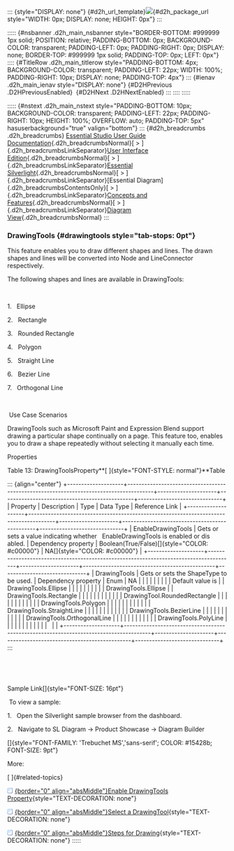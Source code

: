 ::: {style="DISPLAY: none"}
[](ms-xhelp:///?Id=d2h_url_template){#d2h_url_template}![](!package_url!){#d2h_package_url style="WIDTH: 0px; DISPLAY: none; HEIGHT: 0px"}
:::

::::: {#nsbanner .d2h_main_nsbanner style="BORDER-BOTTOM: #999999 1px solid; POSITION: relative; PADDING-BOTTOM: 0px; BACKGROUND-COLOR: transparent; PADDING-LEFT: 0px; PADDING-RIGHT: 0px; DISPLAY: none; BORDER-TOP: #999999 1px solid; PADDING-TOP: 0px; LEFT: 0px"}
:::: {#TitleRow .d2h_main_titlerow style="PADDING-BOTTOM: 4px; BACKGROUND-COLOR: transparent; PADDING-LEFT: 22px; WIDTH: 100%; PADDING-RIGHT: 10px; DISPLAY: none; PADDING-TOP: 4px"}
::: {#ienav .d2h_main_ienav style="DISPLAY: none"}
[](ms-xhelp:///?Id=15b08410-6d71-4410-a5b6-11f4557233da){#D2HPrevious .D2HPreviousEnabled}  [](ms-xhelp:///?Id=3c508088-5bd2-4e01-abfe-fa909a27cf8c){#D2HNext .D2HNextEnabled}
:::
::::
:::::

::::: {#nstext .d2h_main_nstext style="PADDING-BOTTOM: 10px; BACKGROUND-COLOR: transparent; PADDING-LEFT: 22px; PADDING-RIGHT: 10px; HEIGHT: 100%; OVERFLOW: auto; PADDING-TOP: 5px" hasuserbackground="true" valign="bottom"}
::: {#d2h_breadcrumbs .d2h_breadcrumbs}
[Essential Studio User Guide Documentation](ms-xhelp:///?Id=12457748-09e3-4d74-a240-8e049cedf030){.d2h_breadcrumbsNormal}[ \> ]{.d2h_breadcrumbsLinkSeparator}[User Interface Edition](ms-xhelp:///?Id=c29296b7-531c-413b-a0ec-488ca1f7f669){.d2h_breadcrumbsNormal}[ \> ]{.d2h_breadcrumbsLinkSeparator}[Essential Silverlight](ms-xhelp:///?Id=66221bd1-ba2e-43c2-94a7-618f50e01d24){.d2h_breadcrumbsNormal}[ \> ]{.d2h_breadcrumbsLinkSeparator}[Essential Diagram]{.d2h_breadcrumbsContentsOnly}[ \> ]{.d2h_breadcrumbsLinkSeparator}[Concepts and Features](ms-xhelp:///?Id=d592a058-dcc0-44a4-994e-e7901da8db52){.d2h_breadcrumbsNormal}[ \> ]{.d2h_breadcrumbsLinkSeparator}[Diagram View](ms-xhelp:///?Id=4568432e-bb61-4069-b712-775b3032bf95){.d2h_breadcrumbsNormal}
:::

### DrawingTools {#drawingtools style="tab-stops: 0pt"}

This feature enables you to draw different shapes and lines. The drawn shapes and lines will be converted into Node and LineConnector respectively.

The following shapes and lines are available in DrawingTools:

 

1.   Ellipse

2.   Rectangle

3.   Rounded Rectangle

4.   Polygon

5.   Straight Line

6.   Bezier Line

7.   Orthogonal Line

 

 Use Case Scenarios

DrawingTools such as Microsoft Paint and Expression Blend support drawing a particular shape continually on a page. This feature too, enables you to draw a shape repeatedly without selecting it manually each time.

Properties

Table 13: DrawingToolsProperty**[ ]{style="FONT-STYLE: normal"}**Table

::: {align="center"}
+--------------------+---------------------------------------------------------------------------------------+---------------------+-----------------------------------------------+------------------------------+
| Property           | Description                                                                           | Type                | Data Type                                     | Reference Link               |
+--------------------+---------------------------------------------------------------------------------------+---------------------+-----------------------------------------------+------------------------------+
| EnableDrawingTools | Gets or sets a value indicating whether   EnableDrawingTools is enabled or dis abled. | Dependency property | Boolean(True/False)[]{style="COLOR: #c00000"} | NA[]{style="COLOR: #c00000"} |
+--------------------+---------------------------------------------------------------------------------------+---------------------+-----------------------------------------------+------------------------------+
| DrawingTools       | Gets or sets the ShapeType to be used.                                                | Dependency property | Enum                                          | NA                           |
|                    |                                                                                       |                     |                                               |                              |
|                    | Default value is                                                                      |                     | DrawingTools.Ellipse                          |                              |
|                    |                                                                                       |                     |                                               |                              |
|                    | DrawingTools.Ellipse                                                                  |                     | DrawingTools.Rectangle                        |                              |
|                    |                                                                                       |                     |                                               |                              |
|                    |                                                                                       |                     | DrawingTool.RoundedRectangle                  |                              |
|                    |                                                                                       |                     |                                               |                              |
|                    |                                                                                       |                     | DrawingTools.Polygon                          |                              |
|                    |                                                                                       |                     |                                               |                              |
|                    |                                                                                       |                     | DrawingTools.StraightLine                     |                              |
|                    |                                                                                       |                     |                                               |                              |
|                    |                                                                                       |                     | DrawingTools.BezierLine                       |                              |
|                    |                                                                                       |                     |                                               |                              |
|                    |                                                                                       |                     | DrawingTools.OrthogonalLine                   |                              |
|                    |                                                                                       |                     |                                               |                              |
|                    |                                                                                       |                     | DrawingTools.PolyLine                         |                              |
|                    |                                                                                       |                     |                                               |                              |
|                    |                                                                                       |                     |                                               |                              |
+--------------------+---------------------------------------------------------------------------------------+---------------------+-----------------------------------------------+------------------------------+
:::

 

 

Sample Link[]{style="FONT-SIZE: 16pt"}

 To view a sample:

1.   Open the Silverlight sample browser from the dashboard.

2.   Navigate to SL Diagram -\> Product Showcase -\> Diagram Builder

[]{style="FONT-FAMILY: 'Trebuchet MS','sans-serif'; COLOR: #15428b; FONT-SIZE: 9pt"} 

More:

[ ]{#related-topics}

[![](button.gif){border="0" align="absMiddle"}Enable DrawingTools Property](ms-xhelp:///?Id=a853a6b1-34e1-4941-b13a-510220b54bd6){style="TEXT-DECORATION: none"}

[![](button.gif){border="0" align="absMiddle"}Select a DrawingTool](ms-xhelp:///?Id=ae979148-d3c7-4290-881b-1ef18de9fca5){style="TEXT-DECORATION: none"}

[![](button.gif){border="0" align="absMiddle"}Steps for Drawing](ms-xhelp:///?Id=801a634d-702b-4acf-b470-792eff974585){style="TEXT-DECORATION: none"}
:::::

